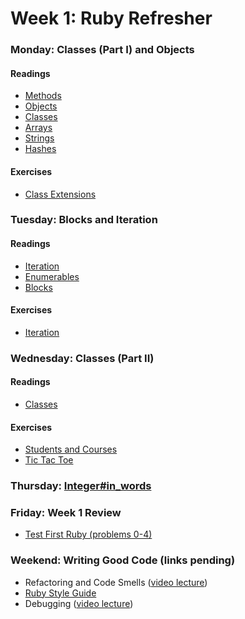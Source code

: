 # Week 1: Ruby Refresher
### Monday: Classes (Part I) and Objects

#### Readings
- [Methods][methods]
- [Objects][objects]
- [Classes][classes-i]
- [Arrays][arrays]
- [Strings][strings]
- [Hashes][hashes]

[methods]: ./w1d1/readings/method.md
[objects]: ./w1d1/readings/object.md
[classes-i]: ./w1d1/readings/class-i.md
[arrays]: ./w1d1/readings/array.md
[strings]: ./w1d1/readings/string.md
[hashes]: ./w1d1/readings/hash.md

#### Exercises
- [Class Extensions][class-extensions]

[class-extensions]: ./w1d1/exercises/class-extensions.md

### Tuesday: Blocks and Iteration

#### Readings
- [Iteration][iteration]
- [Enumerables][enumerables]
- [Blocks][blocks]

[iteration]: ./w1d2/readings/iteration.md
[enumerables]: ./w1d2/readings/enumerable.md
[blocks]: ./w1d2/readings/block.md

#### Exercises
- [Iteration][iteration-exercises]

[iteration-exercises]: ./w1d2/exercises/iteration.md

### Wednesday: Classes (Part II)

#### Readings
- [Classes][classes-ii]

[classes-ii]: ./w1d3/readings/class-ii.md

#### Exercises
- [Students and Courses][students-courses]
- [Tic Tac Toe][tic-tac-toe]

[students-courses]: ./w1d3/exercises/students-and-courses.md
[tic-tac-toe]: ./w1d3/exercises/tic-tac-toe.md

### Thursday: [Integer#in_words][in-words]

[in-words]: ./w1d4/

### Friday: Week 1 Review
- [Test First Ruby (problems 0-4)][test-first-i]

[test-first-i]: ./w1d5/

### Weekend: Writing Good Code (links pending)
- Refactoring and Code Smells ([video lecture][refactoring-video])
- [Ruby Style Guide][ruby-styleguide]
- Debugging ([video lecture][debugging_video])

[refactoring-video]: https://www.youtube.com/watch?v=DC-pQPq0acs
[ruby-styleguide]: https://github.com/styleguide/ruby
[debugging_video]: https://vimeo.com/129370279
